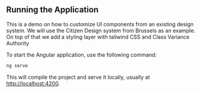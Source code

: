 ## Running the Application

This is a demo on how to customize UI components from an existing design system.
We will use the Citizen Design system from Brussels as an example.
On top of that we add a styling layer with tailwind CSS and Class Variance Authority

To start the Angular application, use the following command:

```bash
ng serve
```

This will compile the project and serve it locally, usually at [http://localhost:4200](http://localhost:4200).
